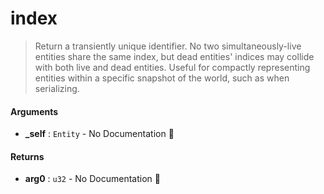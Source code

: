 # index

>  Return a transiently unique identifier.
>  No two simultaneously-live entities share the same index, but dead entities' indices may collide
>  with both live and dead entities. Useful for compactly representing entities within a
>  specific snapshot of the world, such as when serializing.

#### Arguments

- **\_self** : `Entity` \- No Documentation 🚧

#### Returns

- **arg0** : `u32` \- No Documentation 🚧